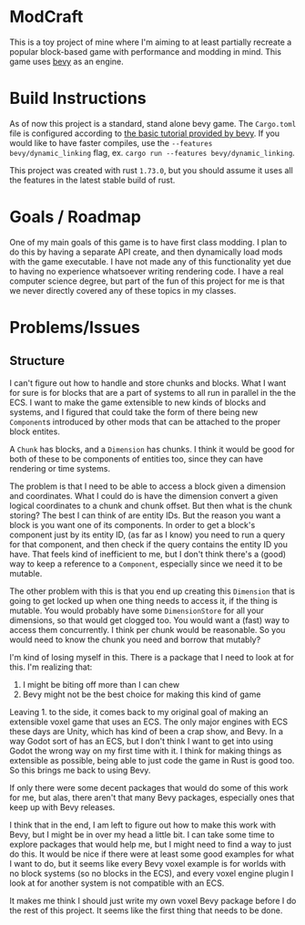 # ModCraft

This is a toy project of mine where I'm aiming to at least partially recreate a popular block-based game with performance
and modding in mind. This game uses [bevy](https://bevyengine.org/) as an engine.

# Build Instructions

As of now this project is a standard, stand alone bevy game. The `Cargo.toml` file is configured according to [the basic
tutorial provided by bevy](https://bevyengine.org/learn/book/getting-started/setup/). If you would like to have faster compiles, use the `--features bevy/dynamic_linking` flag, ex.
`cargo run --features bevy/dynamic_linking`.

This project was created with rust `1.73.0`, but you should assume it uses all the features in the latest stable build
of rust.

# Goals / Roadmap

One of my main goals of this game is to have first class modding. I plan to do this by having a separate API create, and
then dynamically load mods with the game executable. I have not made any of this functionality yet due to having no
experience whatsoever writing rendering code. I have a real computer science degree, but part of the fun of this project
for me is that we never directly covered any of these topics in my classes. 

# Problems/Issues

## Structure

I can't figure out how to handle and store chunks and blocks. What I want for sure is for blocks that are a part of systems to all run in parallel in the the ECS. I want to make the game extensible to new kinds of blocks and systems, and I figured that could take the form of there being new `Component`s introduced by other mods that can be attached to the proper block entites.

A `Chunk` has blocks, and a `Dimension` has chunks. I think it would be good for both of these to be components of entities too, since they can have rendering or time systems. 

The problem is that I need to be able to access a block given a dimension and coordinates. What I could do is have the dimension convert a given logical coordinates to a chunk and chunk offset. But then what is the chunk storing? The best I can think of are entity IDs. But the reason you want a block is you want one of its components. In order to get a block's component just by its entity ID, (as far as I know) you need to run a query for that component, and then check if the query contains the entity ID you have. That feels kind of inefficient to me, but I don't think there's a (good) way to keep a reference to a `Component`, especially since we need it to be mutable. 

The other problem with this is that you end up creating this `Dimension` that is going to get locked up when one thing needs to access it, if the thing is mutable. You would probably have some `DimensionStore` for all your dimensions, so that would get clogged too. You would want a (fast) way to access them concurrently. I think per chunk would be reasonable. So you would need to know the chunk you need and borrow that mutably? 

I'm kind of losing myself in this. There is a package that I need to look at for this. I'm realizing that:

1. I might be biting off more than I can chew
2. Bevy might not be the best choice for making this kind of game

Leaving 1. to the side, it comes back to my original goal of making an extensible voxel game that uses an ECS. The only major engines with ECS these days are Unity, which has kind of been a crap show, and Bevy. In a way Godot sort of has an ECS, but I don't think I want to get into using Godot the wrong way on my first time with it. I think for making things as extensible as possible, being able to just code the game in Rust is good too. So this brings me back to using Bevy.

If only there were some decent packages that would do some of this work for me, but alas, there aren't that many Bevy packages, especially ones that keep up with Bevy releases. 

I think that in the end, I am left to figure out how to make this work with Bevy, but I might be in over my head a little bit. I can take some time to explore packages that would help me, but I might need to find a way to just do this. It would be nice if there were at least some good examples for what I want to do, but it seems like every Bevy voxel example is for worlds with no block systems (so no blocks in the ECS), and every voxel engine plugin I look at for another system is not compatible with an ECS.

It makes me think I should just write my own voxel Bevy package before I do the rest of this project. It seems like the first thing that needs to be done. 
